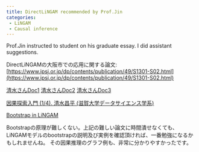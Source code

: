 ```yaml
---
title: DirectLiNGAM recommended by Prof.Jin
categories:
 - LiNGAM
 - Causal inference
---
```


Prof.Jin instructed to student on his graduate essay. I did assistant suggestions.

<!--more-->


DirectLiNGAMの大阪市での応用に関する論文:  
[https://www.ipsj.or.jp/dp/contents/publication/49/S1301-S02.html](https://www.ipsj.or.jp/dp/contents/publication/49/S1301-S02.html)


[清水さんDoc1](https://dspace.jaist.ac.jp/dspace/bitstream/10119/17883/1/kouen36_161.pdf)
[清水さんDoc2](https://www.jst.go.jp/kisoken/aip/result/event/jst-riken_sympo2021/pdf/shimizu.pdf)
[清水さんDoc3](https://www.socialpsychology.jp/seminar/pdf/2016SS_SShimizu.pdf)



[因果探索入門 (1/4). 清水昌平 (滋賀大学データサイエンス学系)](https://www.youtube.com/watch?v=IfpQdlbskpI&ab_channel=%E6%BB%8B%E8%B3%80%E5%A4%A7DS%E3%83%93%E3%83%87%E3%82%AA)


[Bootstrap in LiNGAM](　https://lingam.readthedocs.io/en/latest/tutorial/bootstrap.html)

Bootstrapの原理が難しくない。上記の難しい論文に時間潰せなくても、LiNGAMモデルのbootstrapの説明及び実例を確認頂ければ、一番勉強になるかもしれませんね。
その因果推理のグラフ例も、非常に分かりやすかったです。
